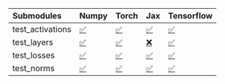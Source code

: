 | Submodules       | Numpy                                                                                                                           | Torch                                                                                                                           | Jax                                                                                                                             | Tensorflow                                                                                                                      |
|:-----------------|:--------------------------------------------------------------------------------------------------------------------------------|:--------------------------------------------------------------------------------------------------------------------------------|:--------------------------------------------------------------------------------------------------------------------------------|:--------------------------------------------------------------------------------------------------------------------------------|
| test_activations | <a href="https://github.com/unifyai/ivy/runs/7827437809?check_suite_focus=true" rel="noopener noreferrer" target="_blank">✅</a> | <a href="https://github.com/unifyai/ivy/runs/7827437940?check_suite_focus=true" rel="noopener noreferrer" target="_blank">✅</a> | <a href="https://github.com/unifyai/ivy/runs/7827438056?check_suite_focus=true" rel="noopener noreferrer" target="_blank">✅</a> | <a href="https://github.com/unifyai/ivy/runs/7827438184?check_suite_focus=true" rel="noopener noreferrer" target="_blank">✅</a> |
| test_layers      | <a href="https://github.com/unifyai/ivy/runs/7827437840?check_suite_focus=true" rel="noopener noreferrer" target="_blank">✅</a> | <a href="https://github.com/unifyai/ivy/runs/7827437966?check_suite_focus=true" rel="noopener noreferrer" target="_blank">✅</a> | <a href="https://github.com/unifyai/ivy/runs/7827438083?check_suite_focus=true" rel="noopener noreferrer" target="_blank">❌</a> | <a href="https://github.com/unifyai/ivy/runs/7827438217?check_suite_focus=true" rel="noopener noreferrer" target="_blank">✅</a> |
| test_losses      | <a href="https://github.com/unifyai/ivy/runs/7827437862?check_suite_focus=true" rel="noopener noreferrer" target="_blank">✅</a> | <a href="https://github.com/unifyai/ivy/runs/7827437995?check_suite_focus=true" rel="noopener noreferrer" target="_blank">✅</a> | <a href="https://github.com/unifyai/ivy/runs/7827438113?check_suite_focus=true" rel="noopener noreferrer" target="_blank">✅</a> | <a href="https://github.com/unifyai/ivy/runs/7827438254?check_suite_focus=true" rel="noopener noreferrer" target="_blank">✅</a> |
| test_norms       | <a href="https://github.com/unifyai/ivy/runs/7827437901?check_suite_focus=true" rel="noopener noreferrer" target="_blank">✅</a> | <a href="https://github.com/unifyai/ivy/runs/7827438025?check_suite_focus=true" rel="noopener noreferrer" target="_blank">✅</a> | <a href="https://github.com/unifyai/ivy/runs/7827438146?check_suite_focus=true" rel="noopener noreferrer" target="_blank">✅</a> | <a href="https://github.com/unifyai/ivy/runs/7827438284?check_suite_focus=true" rel="noopener noreferrer" target="_blank">✅</a> |